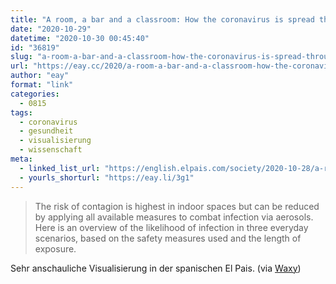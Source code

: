 ```yaml
---
title: "A room, a bar and a classroom: How the coronavirus is spread through the air"
date: "2020-10-29"
datetime: "2020-10-30 00:45:40"
id: "36819"
slug: "a-room-a-bar-and-a-classroom-how-the-coronavirus-is-spread-through-the-air"
url: "https://eay.cc/2020/a-room-a-bar-and-a-classroom-how-the-coronavirus-is-spread-through-the-air/"
author: "eay"
format: "link"
categories:
  - 0815
tags:
  - coronavirus
  - gesundheit
  - visualisierung
  - wissenschaft
meta:
  - linked_list_url: "https://english.elpais.com/society/2020-10-28/a-room-a-bar-and-a-class-how-the-coronavirus-is-spread-through-the-air.html"
  - yourls_shorturl: "https://eay.li/3g1"
---
```


> The risk of contagion is highest in indoor spaces but can be reduced by applying all available measures to combat infection via aerosols. Here is an overview of the likelihood of infection in three everyday scenarios, based on the safety measures used and the length of exposure.

Sehr anschauliche Visualisierung in der spanischen El Pais. (via [Waxy](https://waxy.org/))
